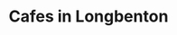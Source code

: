 ---
title: 'Cafes in Longbenton'
altTitle: 'Longbenton'
url: '/locations/longbenton/'
geolocation:
  lat: 54.9783
  long: 1.6178
population: null
area: null
history: null
landmarks: null
climate: null
economy: null
image:
  src: '/assets/image.jpg'
  alt: 'An image showcasing My Page.'
  width: 400
  height: 300
head:
  title: 'Cafes in Longbenton : Explore Cafes and Coffee Blends Across Tyne & Wear'
  meta:
    - name: 'keywords'
      content: 'cafe finder, coffee shop locator, cafe reviews, cafe events, cafe news, speciality coffee, cafe blog, coffee culture'
    - name: 'robots'
      content: 'index, follow'
    - name: 'author'
      content: 'Chris Prusakiewicz with ChatGPT'
    - name: 'copyright'
      content: '© 2023 The Coffee Detectives'
---